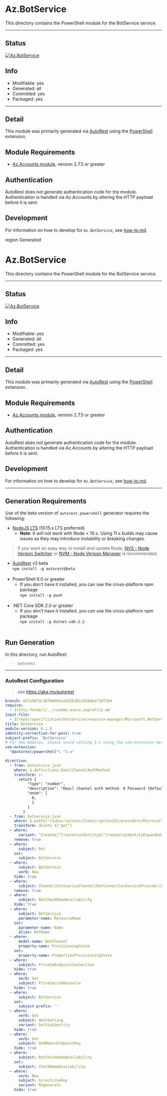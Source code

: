<!-- region Generated -->
# Az.BotService
This directory contains the PowerShell module for the BotService service.

---
## Status
[![Az.BotService](https://img.shields.io/powershellgallery/v/Az.BotService.svg?style=flat-square&label=Az.BotService "Az.BotService")](https://www.powershellgallery.com/packages/Az.BotService/)

## Info
- Modifiable: yes
- Generated: all
- Committed: yes
- Packaged: yes

---
## Detail
This module was primarily generated via [AutoRest](https://github.com/Azure/autorest) using the [PowerShell](https://github.com/Azure/autorest.powershell) extension.

## Module Requirements
- [Az.Accounts module](https://www.powershellgallery.com/packages/Az.Accounts/), version 2.7.5 or greater

## Authentication
AutoRest does not generate authentication code for the module. Authentication is handled via Az.Accounts by altering the HTTP payload before it is sent.

## Development
For information on how to develop for `Az.BotService`, see [how-to.md](how-to.md).
<!-- endregion -->

region Generated
# Az.BotService
This directory contains the PowerShell module for the BotService service.

---
## Status
[![Az.BotService](https://img.shields.io/powershellgallery/v/Az.BotService.svg?style=flat-square&label=Az.BotService "Az.BotService")](https://www.powershellgallery.com/packages/Az.BotService/)

## Info
- Modifiable: yes
- Generated: all
- Committed: yes
- Packaged: yes

---
## Detail
This module was primarily generated via [AutoRest](https://github.com/Azure/autorest) using the [PowerShell](https://github.com/Azure/autorest.powershell) extension.

## Module Requirements
- [Az.Accounts module](https://www.powershellgallery.com/packages/Az.Accounts/), version 2.7.5 or greater

## Authentication
AutoRest does not generate authentication code for the module. Authentication is handled via Az.Accounts by altering the HTTP payload before it is sent.

## Development
For information on how to develop for `Az.BotService`, see [how-to.md](how-to.md).
<!-- endregion -->

---
## Generation Requirements
Use of the beta version of `autorest.powershell` generator requires the following:
- [NodeJS LTS](https://nodejs.org) (10.15.x LTS preferred)
  - **Note**: It *will not work* with Node < 10.x. Using 11.x builds may cause issues as they may introduce instability or breaking changes.
> If you want an easy way to install and update Node, [NVS - Node Version Switcher](../nodejs/installing-via-nvs.md) or [NVM - Node Version Manager](../nodejs/installing-via-nvm.md) is recommended.
- [AutoRest](https://aka.ms/autorest) v3 beta <br>`npm install -g autorest@beta`<br>&nbsp;
- PowerShell 6.0 or greater
  - If you don't have it installed, you can use the cross-platform npm package <br>`npm install -g pwsh`<br>&nbsp;
- .NET Core SDK 2.0 or greater
  - If you don't have it installed, you can use the cross-platform npm package <br>`npm install -g dotnet-sdk-2.2`<br>&nbsp;
## Run Generation
In this directory, run AutoRest:
> `autorest`
---
### AutoRest Configuration
> see https://aka.ms/autorest
``` yaml
branch: 827a487dc10fb666baa2d2b261c9264ea710f1b4 
require:
  - $(this-folder)/../readme.azure.noprofile.md
input-file:
  - $(repo)/specification/botservice/resource-manager/Microsoft.BotService/preview/2022-06-15-preview/botservice.json
title: BotService
module-version: 0.1.0
identity-correction-for-post: true
subject-prefix: 'BotService'
# For new modules, please avoid setting 3.x using the use-extension method and instead, use 4.x as the default option
use-extension:
  "@autorest/powershell": "3.x"

directive:
  - from: botservice.json
    where: $.definitions.EmailChannelAuthMethod
    transform: >-
      return {
          "type": "number",
          "description": "Email channel auth method. 0 Password (Default); 1 Graph.",
          "enum": [
            0,
            1
          ]
        }
  - from: botservice.json
    where: $.paths["/subscriptions/{subscriptionId}/providers/Microsoft.BotService/operationresults/{operationResultId}"]
    transform: delete $["get"]
  - where:
      variant: ^Create$|^CreateViaIdentity$|^CreateViaIdentityExpanded$|^Update$|^UpdateViaIdentity$|^RegenerateViaIdentity$|^RegenerateViaIdentityExpanded$
    remove: true
  - where:
      subject: Bot
    set:
      subject: BotService
  - where:
      subject: BotService
      verb: New
    hide: true
  - where:
      subject: Channel|EnterpriseChannel|BotConnectionServiceProvider|BotConnection
    remove: true
  - where:
      subject: BotCheckNameAvailability
    hide: true
  - where:
      subject: BotService
      parameter-name: ResourceName
    set:
      parameter-name: Name
      alias: BotName
  - where:
      model-name: BotChannel
      property-name: ProvisioningState
    set:
      property-name: PropertiesProvisioningState
  - where:
      subject: PrivateEndpointConnection
    hide: true
  - where:
      verb: Get
      subject: PrivateLinkResource
    hide: true
  - where:
      subject: BotService
    set:
      subject-prefix: ''
  - where: 
      verb: Get
      subject: HostSetting
      variant: GetViaIdentity
    hide: true
  - where: 
      verb: Get
      subject: QnAMakerEndpointKey
    hide: true
  - where: 
      subject: BotCheckNameAvailability
    set:
      subject: CheckNameAvailability
  - where: 
      verb: New
      subject: DirectLineKey
      variant: Regenerate
    hide: true
```

